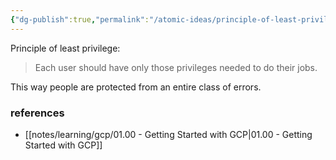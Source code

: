 ```yaml
---
{"dg-publish":true,"permalink":"/atomic-ideas/principle-of-least-privilege/","dgHomeLink":true,"dgPassFrontmatter":false,"dgShowBacklinks":true,"dgShowLocalGraph":false}
---
```


Principle of least privilege:

> Each user should have only those privileges needed to do their jobs.

This way people are protected from an entire class of errors.

### references

- [[notes/learning/gcp/01.00 - Getting Started with GCP|01.00 - Getting Started with GCP]]